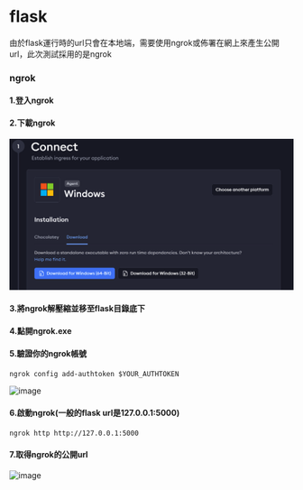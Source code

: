 # flask
由於flask運行時的url只會在本地端，需要使用ngrok或佈署在網上來產生公開url，此次測試採用的是ngrok
### ngrok
#### 1.登入ngrok
#### 2.下載ngrok
![image](README_image/download_ngrok.png)
#### 3.將ngrok解壓縮並移至flask目錄底下
#### 4.點開ngrok.exe
#### 5.驗證你的ngrok帳號
```
ngrok config add-authtoken $YOUR_AUTHTOKEN
```
![image](README_imgae/ngrok_authtoken.png)
#### 6.啟動ngrok(一般的flask url是127.0.0.1:5000)
```
ngrok http http://127.0.0.1:5000
```
#### 7.取得ngrok的公開url
![image](README_imgae/ngrok_url.png)
